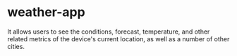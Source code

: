 # weather-app
 It allows users to see the conditions, forecast, temperature, and other related metrics of the device's current location, as well as a number of other cities.
